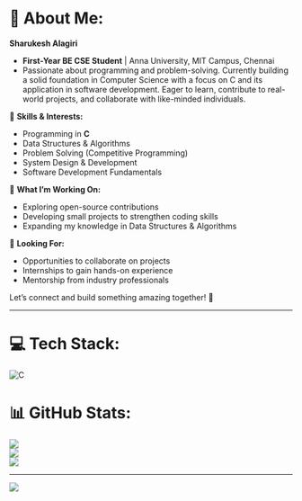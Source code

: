 # 💫 About Me:
**Sharukesh Alagiri**  
- **First-Year BE CSE Student** | Anna University, MIT Campus, Chennai  
- Passionate about programming and problem-solving. Currently building a solid foundation in Computer Science with a focus on C and its application in software development. Eager to learn, contribute to real-world projects, and collaborate with like-minded individuals.  

🔹 **Skills & Interests:**  
- Programming in **C**  
- Data Structures & Algorithms  
- Problem Solving (Competitive Programming)  
- System Design & Development  
- Software Development Fundamentals  

🔹 **What I’m Working On:**  
- Exploring open-source contributions  
- Developing small projects to strengthen coding skills  
- Expanding my knowledge in Data Structures & Algorithms  

🔹 **Looking For:**  
- Opportunities to collaborate on projects  
- Internships to gain hands-on experience  
- Mentorship from industry professionals  

Let’s connect and build something amazing together! 🚀

---

# 💻 Tech Stack:
![C](https://img.shields.io/badge/c-%2300599C.svg?style=for-the-badge&logo=c&logoColor=white)

# 📊 GitHub Stats:
![](https://github-readme-stats.vercel.app/api?username=sharukeshalagiri&theme=dark&hide_border=false&include_all_commits=false&count_private=false)<br/>
![](https://github-readme-streak-stats.herokuapp.com/?user=sharukeshalagiri&theme=dark&hide_border=false)<br/>
![](https://github-readme-stats.vercel.app/api/top-langs/?username=sharukeshalagiri&theme=dark&hide_border=false&include_all_commits=false&count_private=false&layout=compact)

---

[![](https://visitcount.itsvg.in/api?id=sharukeshalagiri&icon=0&color=0)](https://visitcount.itsvg.in)
